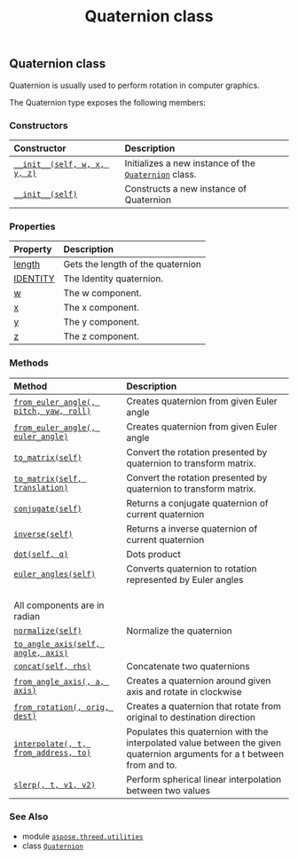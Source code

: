 ﻿---
title: Quaternion class
second_title: Aspose.3D for Python via .NET API References
description: 
type: docs
weight: 120
url: /python-net/aspose.threed.utilities/quaternion/
is_root: false
---

## Quaternion class

Quaternion is usually used to perform rotation in computer graphics.



The Quaternion type exposes the following members:

### Constructors
| Constructor | Description |
| :- | :- |
| [`__init__(self, w, x, y, z)`](/3d/python-net/aspose.threed.utilities/quaternion/__init__/#float-float-float-float) | Initializes a new instance of the [`Quaternion`](/3d/python-net/aspose.threed.utilities/quaternion) class. |
| [`__init__(self)`](/3d/python-net/aspose.threed.utilities/quaternion/__init__/#) | Constructs a new instance of Quaternion |


### Properties
| Property | Description |
| :- | :- |
| [length](/3d/python-net/aspose.threed.utilities/quaternion/length) | Gets the length of the quaternion |
| [IDENTITY](/3d/python-net/aspose.threed.utilities/quaternion/identity) | The Identity quaternion. |
| [w](/3d/python-net/aspose.threed.utilities/quaternion/w) | The w component. |
| [x](/3d/python-net/aspose.threed.utilities/quaternion/x) | The x component. |
| [y](/3d/python-net/aspose.threed.utilities/quaternion/y) | The y component. |
| [z](/3d/python-net/aspose.threed.utilities/quaternion/z) | The z component. |


### Methods
| Method | Description |
| :- | :- |
| [`from_euler_angle(, pitch, yaw, roll)`](/3d/python-net/aspose.threed.utilities/quaternion/from_euler_angle/#float-float-float) | Creates quaternion from given Euler angle |
| [`from_euler_angle(, euler_angle)`](/3d/python-net/aspose.threed.utilities/quaternion/from_euler_angle/#aspose.threed.utilities.vector3) | Creates quaternion from given Euler angle |
| [`to_matrix(self)`](/3d/python-net/aspose.threed.utilities/quaternion/to_matrix/#) | Convert the rotation presented by quaternion to transform matrix. |
| [`to_matrix(self, translation)`](/3d/python-net/aspose.threed.utilities/quaternion/to_matrix/#aspose.threed.utilities.vector3) | Convert the rotation presented by quaternion to transform matrix. |
| [`conjugate(self)`](/3d/python-net/aspose.threed.utilities/quaternion/conjugate/#) | Returns a conjugate quaternion of current quaternion |
| [`inverse(self)`](/3d/python-net/aspose.threed.utilities/quaternion/inverse/#) | Returns a inverse quaternion of current quaternion |
| [`dot(self, q)`](/3d/python-net/aspose.threed.utilities/quaternion/dot/#aspose.threed.utilities.quaternion) | Dots product |
| [`euler_angles(self)`](/3d/python-net/aspose.threed.utilities/quaternion/euler_angles/#) | Converts quaternion to rotation represented by Euler angles<br/>All components are in radian |
| [`normalize(self)`](/3d/python-net/aspose.threed.utilities/quaternion/normalize/#) | Normalize the quaternion |
| [`to_angle_axis(self, angle, axis)`](/3d/python-net/aspose.threed.utilities/quaternion/to_angle_axis/#any-any) |  |
| [`concat(self, rhs)`](/3d/python-net/aspose.threed.utilities/quaternion/concat/#aspose.threed.utilities.quaternion) | Concatenate two quaternions |
| [`from_angle_axis(, a, axis)`](/3d/python-net/aspose.threed.utilities/quaternion/from_angle_axis/#float-aspose.threed.utilities.vector3) | Creates a quaternion around given axis and rotate in clockwise |
| [`from_rotation(, orig, dest)`](/3d/python-net/aspose.threed.utilities/quaternion/from_rotation/#aspose.threed.utilities.vector3-aspose.threed.utilities.vector3) | Creates a quaternion that rotate from original to destination direction |
| [`interpolate(, t, from_address, to)`](/3d/python-net/aspose.threed.utilities/quaternion/interpolate/#float-aspose.threed.utilities.quaternion-aspose.threed.utilities.quaternion) | Populates this quaternion with the interpolated value between the given quaternion arguments for a t between from and to. |
| [`slerp(, t, v1, v2)`](/3d/python-net/aspose.threed.utilities/quaternion/slerp/#float-aspose.threed.utilities.quaternion-aspose.threed.utilities.quaternion) | Perform spherical linear interpolation between two values |



### See Also
* module [`aspose.threed.utilities`](..)
* class [`Quaternion`](/3d/python-net/aspose.threed.utilities/quaternion)
